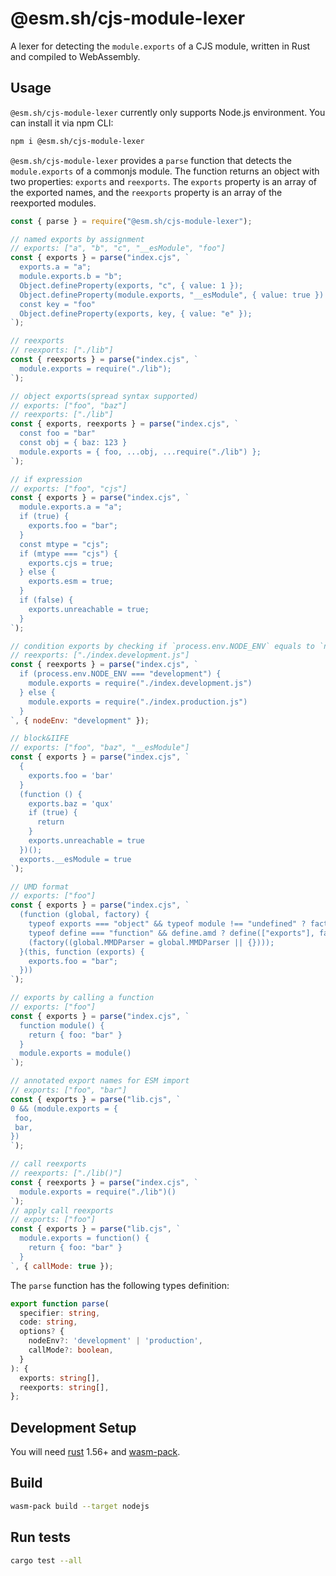 # @esm.sh/cjs-module-lexer

A lexer for detecting the `module.exports` of a CJS module, written in Rust and compiled to WebAssembly.

## Usage

`@esm.sh/cjs-module-lexer` currently only supports Node.js environment. You can install it via npm CLI:

```bash
npm i @esm.sh/cjs-module-lexer
```

`@esm.sh/cjs-module-lexer` provides a `parse` function that detects the `module.exports` of a commonjs module. The function returns an object with two properties: `exports` and `reexports`. The `exports` property is an array of the exported names, and the `reexports` property is an array of the reexported modules.

```js
const { parse } = require("@esm.sh/cjs-module-lexer");

// named exports by assignment
// exports: ["a", "b", "c", "__esModule", "foo"]
const { exports } = parse("index.cjs", `
  exports.a = "a";
  module.exports.b = "b";
  Object.defineProperty(exports, "c", { value: 1 });
  Object.defineProperty(module.exports, "__esModule", { value: true })
  const key = "foo"
  Object.defineProperty(exports, key, { value: "e" });
`);

// reexports
// reexports: ["./lib"]
const { reexports } = parse("index.cjs", `
  module.exports = require("./lib");
`);

// object exports(spread syntax supported)
// exports: ["foo", "baz"]
// reexports: ["./lib"]
const { exports, reexports } = parse("index.cjs", `
  const foo = "bar"
  const obj = { baz: 123 }
  module.exports = { foo, ...obj, ...require("./lib") };
`);

// if expression
// exports: ["foo", "cjs"]
const { exports } = parse("index.cjs", `
  module.exports.a = "a";
  if (true) {
    exports.foo = "bar";
  }
  const mtype = "cjs";
  if (mtype === "cjs") {
    exports.cjs = true;
  } else {
    exports.esm = true;
  }
  if (false) {
    exports.unreachable = true;
  }
`);

// condition exports by checking if `process.env.NODE_ENV` equals to `nodeEnv` option
// reexports: ["./index.development.js"]
const { reexports } = parse("index.cjs", `
  if (process.env.NODE_ENV === "development") {
    module.exports = require("./index.development.js")
  } else {
    module.exports = require("./index.production.js")
  }
`, { nodeEnv: "development" });

// block&IIFE
// exports: ["foo", "baz", "__esModule"]
const { exports } = parse("index.cjs", `
  {
    exports.foo = 'bar'
  }
  (function () {
    exports.baz = 'qux'
    if (true) {
      return
    }
    exports.unreachable = true
  })();
  exports.__esModule = true
`);

// UMD format
// exports: ["foo"]
const { exports } = parse("index.cjs", `
  (function (global, factory) {
    typeof exports === "object" && typeof module !== "undefined" ? factory(exports) :
    typeof define === "function" && define.amd ? define(["exports"], factory) :
    (factory((global.MMDParser = global.MMDParser || {})));
  }(this, function (exports) {
    exports.foo = "bar";
  }))
`);

// exports by calling a function
// exports: ["foo"]
const { exports } = parse("index.cjs", `
  function module() {
    return { foo: "bar" }
  }
  module.exports = module()
`);

// annotated export names for ESM import
// exports: ["foo", "bar"]
const { exports } = parse("lib.cjs", `
0 && (module.exports = {
 foo,
 bar,
})
`);

// call reexports
// reexports: ["./lib()"]
const { reexports } = parse("index.cjs", `
  module.exports = require("./lib")()
`);
// apply call reexports
// exports: ["foo"]
const { exports } = parse("lib.cjs", `
  module.exports = function() {
    return { foo: "bar" }
  }
`, { callMode: true });
```

The `parse` function has the following types definition:

```ts
export function parse(
  specifier: string,
  code: string,
  options? {
    nodeEnv?: 'development' | 'production',
    callMode?: boolean,
  }
): {
  exports: string[],
  reexports: string[],
};
```

## Development Setup

You will need [rust](https://www.rust-lang.org/tools/install) 1.56+ and [wasm-pack](https://rustwasm.github.io/wasm-pack/installer/).

## Build

```bash
wasm-pack build --target nodejs
```

## Run tests

```bash
cargo test --all
```
